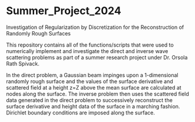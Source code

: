 # Summer_Project_2024
Investigation of Regularization by Discretization for the Reconstruction of Randomly Rough Surfaces

This repository contains all of the functions/scripts that were used to numerically implement and investigate the direct and inverse wave scattering problems as part of a summer research project under Dr. Orsola Rath Spivack. 

In the direct problem, a Gaussian beam impinges upon a 1-dimensional randomly rough surface and the values of the surface derivative and scattered field at a height z=Z above the mean surface are calculated at nodes along the surface. The inverse problem then uses the scattered field data generated in the direct problem to successively reconstruct the surface derivative and height data of the surface in a marching fashion. Dirichlet boundary conditions are imposed along the surface. 
